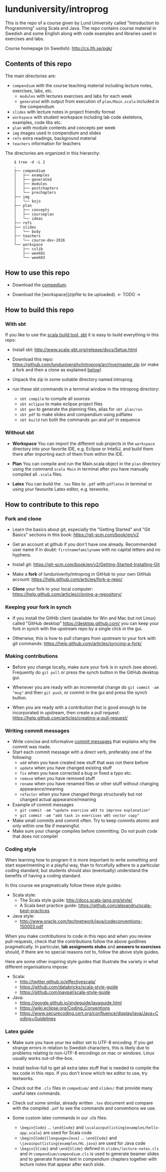 # lunduniversity/introprog

This is the repo of a course given by Lund University called "Introduction to Programming" using Scala and Java. The repo contains course material in Swedish and some English along with code examples and libraries used in exercises and labs.

Course homepage (in Swedish): http://cs.lth.se/pgk/ 

## Contents of this repo

The main directories are:
* `compendium` with the course teaching material including lecture notes, exercises, labs, etc.
  * `modules` with lectures exercises and labs for each week
  * `generated` with output from execution of `plan/Main.scala` included in the compendium
* `slides` with lecture notes in project friendly format
* `workspace` with student workspace including lab code skeletons, examples, code libs etc. 
* `plan` with module contents and concepts per week
* `img` images used in compendium and slides
* `refs` extra readings, background material
* `teachers` information for teachers

The directories are organized in this hierarchy: 

        $ tree -d -L 2
        .
        ├── compendium
        │   ├── examples
        │   ├── generated
        │   ├── modules
        │   ├── postchapters
        │   └── prechapters
        ├── img
        │   └── kojo
        ├── plan
        │   ├── concepts
        │   ├── courseplan
        │   └── ideas
        ├── refs
        ├── slides
        │   └── body
        ├── teachers
        │   └── course-dev-2016
        └── workspace
            ├── cslib
            ├── week01
            └── week03


## How to use this repo

* Download the [compedium](https://github.com/lunduniversity/introprog/raw/master/compendium/compendium.pdf).

* Download the [workspace](zipfile to be uploaded). <- TODO ->

## How to build this repo

### With sbt

If you like to use the [scala build tool, sbt](http://www.scala-sbt.org) it is easy to build everything in this repo:

* Install sbt: http://www.scala-sbt.org/release/docs/Setup.html

* Download this repo: https://github.com/lunduniversity/introprog/archive/master.zip (or make a fork and then a clone as explained [below](https://github.com/lunduniversity/introprog#how-to-contribute-to-this-repo))

* Unpack the zip in some suitable directory named introprog.

* run these sbt commands in a terminal window in the introprog directory:
  * `sbt compile` to compile all sources 
  * `sbt eclipse` to make eclipse project files 
  * `sbt gen` to generate the planning files, alias for `sbt plan/run`
  * `sbt pdf` to make slides and compendium using pdflatex
  * `sbt build` run both the commands `gen` and `pdf` in sequence

### Without sbt

* **Workspace** You can import the different sub projects in the `workspace` directory into your favorite IDE, e.g. Eclipse or IntelliJ, and build them there after importing each of them from within the IDE.

* **Plan** You can compile and run the Main.scala object in the `plan` directory using the command `scala Main` in terminal after you have manually compiled all `.scala` files.

* **Latex** You can build the `.tex` files to `.pdf` with `pdflatex` in terminal or using your favourite Latex editor, e.g. texworks.



## How to contribute to this repo

### Fork and clone

* Learn the basics about git, especially the "Getting Started" and "Git Basics" sections in this book: https://git-scm.com/book/en/v2 

* Get an account at github if you don't have one already. Recommended user name if in doubt: `firstnamefamilyname` with no capital letters and no hyphens.

* Install git: https://git-scm.com/book/en/v2/Getting-Started-Installing-Git

* Make a **fork** of lunduniverity/introprog in GitHub to your own GitHub account: https://help.github.com/articles/fork-a-repo/ 

* **Clone** your fork to your local computer: https://help.github.com/articles/cloning-a-repository/ 

### Keeping your fork in synch

* If you install the GitHib client (avaliable for Win and Mac but not Linux) called "GitHub desktop" https://desktop.github.com/ you can keep your fork in synch with the upstream repo by a single click in the gui. 

* Otherwise, this is how to pull changes from upstream to your fork with git commands: https://help.github.com/articles/syncing-a-fork/ 

### Making contributions

* Before you change locally, make sure your fork is in synch (see above). Frequently do `git pull` or press the synch button in the GitHub desktop gui. 

* Whenever you are ready with an incremental change do `git commit -am "msg"` and then `git push`, or commit in the gui and press the synch button.

* When you are ready with a contribution that is good enough to be incorporated in upstream, then create a pull request: https://help.github.com/articles/creating-a-pull-request/

### Writing commit messages

* Write concise and informative [commit messages](http://chris.beams.io/posts/git-commit/) that explains why the commit was made. 
* Start each commit message with a direct verb, preferably one of the following:
  * `add` when you have created new stuff that was not there before
  * `update` when you have changed existing stuff
  * `fix` when you have corrected a bug or fixed a typo etc.
  * `remove` when you have removed stuff
  * `rename` when you have renamed files or other stuff without changing appearance/meaning
  * `refactor` when you have changed things structurally but not changed actual appearance/meaning
* Example of commit messages
  * `git commit -am "update exercise w03 to improve explanation"`
  * `git commit -am "add task in exercises w05 vector copy"`
* Make small commits and commit often. Try to keep commits atomic and only within one file if meaningful.
* Make sure your change compiles before committing. Do *not* push code that does not compile!


### Coding style 

When learning how to program it is more important to write *something* and start experimenting in a playful way, than to forcefully adhere to a particular coding standard; but students should also (eventually) understand the benefits of having a coding standard. 

In this course we pragmatically follow these style guides: 

* Scala style:
  * The Scala style guide: http://docs.scala-lang.org/style/ 
  * A Scala best practice guide: https://github.com/alexandru/scala-best-practices
* Java style:
  * http://www.oracle.com/technetwork/java/codeconventions-150003.pdf

When you make contributions to code in this repo and when you review pull-requests, check that the contributions follow the above guidlines pragmatically. In particular, **lab assigments stubs** and **answers to exercises** should, if there are no special reasons not to, follow the above style guides.

Here are some other inspiring style guides that illustrate the variety in what different organisations impose:
* Scala:
  * http://twitter.github.io/effectivescala/
  * https://github.com/databricks/scala-style-guide
  * https://github.com/paypal/scala-style-guide
* Java:
  * https://google.github.io/styleguide/javaguide.html
  * https://wiki.eclipse.org/Coding_Conventions 
  * https://www.securecoding.cert.org/confluence/display/java/Java+Coding+Guidelines

### Latex guide 

* Make sure you have your tex editor set to UTF-8 encoding. If you get strange errors in relation to Swedish characters, this is likely due to problems relating to non-UTF-8 encodings on mac or windows. Linux usually works out-of-the-box.

* Install texlive-full to get all extra latex stuff that is needed to compile the tex code in this repo. If you don't know which tex editor to use, try textworks.

* Check out the `.cls` files in `compedium/` and `slides/` that provide many useful latex commands.

* Check out some similar, already written `.tex` document and compare with the compiled `.pdf` to see the commands and conventions we use. 

* Some custom latex commands in our .cls files: 
  * `\begin{Code}` ... `\end{Code}` and `\scalainputlisting{examples/hello-app.scala}` are used for Scala code 
  * `\begin{Code}[language=Java]` ... `\end{Code}` and `\javainputlisting{examples/Hi.java}` are used for Java code
  * `\begin{Slide}` and `\end{Slide}` defined in `slides/lecture-notes.cls` and in `compendium/compendium.cls` is used to generate beamer slides and to generate framed text in compendium chapters together with lecture notes that appear after each slide.


 
